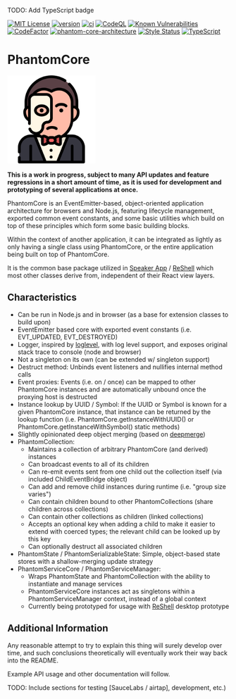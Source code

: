 TODO: Add TypeScript badge

[![MIT License][license-image]][license-url]
[![version][version-image]][version-url]
[![ci][ci-image]][ci-url]
[![CodeQL][codeql-image]][codeql-url]
[![Known Vulnerabilities][snyk-image]][snyk-url]
[![CodeFactor][codefactor-image]][codefactor-url]
[![phantom-core-architecture][phantom-core-architecture-image]][phantom-core-architecture-url]
[![Style Status][style-image]][style-url]
[![TypeScript][typescript-image]][typescript-url]

[license-image]: https://img.shields.io/github/license/zenosmosis/phantom-core
[license-url]: https://raw.githubusercontent.com/zenOSmosis/phantom-core/main/LICENSE
[version-image]: https://img.shields.io/github/package-json/v/zenosmosis/phantom-core
[version-url]: https://github.com/zenOSmosis/phantom-core/blob/main/package.json#L3
[ci-image]: https://github.com/zenosmosis/phantom-core/actions/workflows/ci.yml/badge.svg
[ci-url]: https://github.com/zenOSmosis/phantom-core/actions/workflows/ci.yml
[codeql-image]: https://github.com/zenosmosis/phantom-core/workflows/CodeQL/badge.svg
[codeql-url]: https://github.com/zenOSmosis/phantom-core/actions/workflows/codeql-analysis.yml
[snyk-image]: https://snyk.io/test/github/zenosmosis/phantom-core/badge.svg
[snyk-url]: https://snyk.io/test/github/zenosmosis/phantom-core
[codefactor-image]: https://www.codefactor.io/repository/github/zenOSmosis/phantom-core/badge
[codefactor-url]: https://www.codefactor.io/repository/github/zenOSmosis/phantom-core
[phantom-core-architecture-image]: https://img.shields.io/badge/architecture-phantom--core-red
[phantom-core-architecture-url]: https://github.com/zenosmosis/phantom-core
[style-image]: https://img.shields.io/badge/code_style-prettier-ff69b4.svg?style=flat
[style-url]: https://prettier.io/
[typescript-image]: https://shields.io/badge/TypeScript-3178C6?logo=TypeScript&logoColor=FFF&style=flat
[typescript-url]: https://www.typescriptlang.org/

# PhantomCore

<img src="phantom.svg" alt="Phantom" width="200"/>

**This is a work in progress, subject to many API updates and feature regressions in a short amount of time, as it is used for development and prototyping of several applications at once.**

PhantomCore is an EventEmitter-based, object-oriented application architecture for browsers and Node.js, featuring lifecycle management, exported common event constants, and some basic utilities which build on top of these principles which form some basic building blocks.

Within the context of another application, it can be integrated as lightly as only having a single class using PhantomCore, or the entire application being built on top of PhantomCore.

It is the common base package utilized in [Speaker App](https://speaker.app) / [ReShell](https://reshell.org) which most other classes derive from, independent of their React view layers.

## Characteristics

- Can be run in Node.js and in browser (as a base for extension classes to build upon)
- EventEmitter based core with exported event constants (i.e. EVT_UPDATED, EVT_DESTROYED)
- Logger, inspired by [loglevel](https://www.npmjs.com/package/loglevel), with log level support, and exposes original stack trace to console (node and browser)
- Not a singleton on its own (can be extended w/ singleton support)
- Destruct method: Unbinds event listeners and nullifies internal method calls
- Event proxies: Events (i.e. on / once) can be mapped to other PhantomCore instances and are automatically unbound once the proxying host is destructed
- Instance lookup by UUID / Symbol: If the UUID or Symbol is known for a given PhantomCore instance, that instance can be returned by the lookup function (i.e. PhantomCore.getInstanceWithUUID() or PhantomCore.getInstanceWithSymbol() static methods)
- Slightly opinionated deep object merging (based on [deepmerge](https://www.npmjs.com/package/deepmerge))
- PhantomCollection:
  - Maintains a collection of arbitrary PhantomCore (and derived) instances
  - Can broadcast events to all of its children
  - Can re-emit events sent from one child out the collection itself (via included ChildEventBridge object)
  - Can add and remove child instances during runtime (i.e. "group size varies")
  - Can contain children bound to other PhantomCollections (share children across collections)
  - Can contain other collections as children (linked collections)
  - Accepts an optional key when adding a child to make it easier to extend with coerced types; the relevant child can be looked up by this key
  - Can optionally destruct all associated children
- PhantomState / PhantomSerializableState: Simple, object-based state stores with a shallow-merging update strategy
- PhantomServiceCore / PhantomServiceManager:
  - Wraps PhantomState and PhantomCollection with the ability to instantiate and manage services
  - PhantomServiceCore instances act as singletons within a PhantomServiceManager context, instead of a global context
  - Currently being prototyped for usage with [ReShell](https://reshell.org) desktop prototype

## Additional Information

Any reasonable attempt to try to explain this thing will surely develop over time, and such conclusions theoretically will eventually work their way back into the README.

Example API usage and other documentation will follow.

TODO: Include sections for testing [SauceLabs / airtap], development, etc.)
